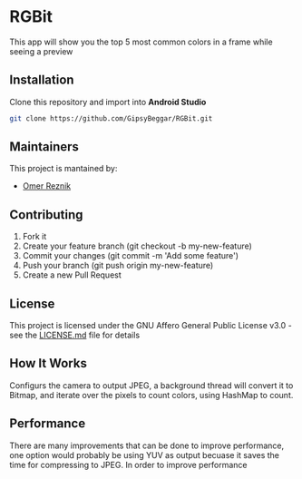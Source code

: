 # RGBit
This app will show you the top 5 most common colors in a frame while seeing a preview

## Installation
Clone this repository and import into **Android Studio**
```bash
git clone https://github.com/GipsyBeggar/RGBit.git
```

## Maintainers
This project is mantained by:
* [Omer Reznik](http://github.com/GipsyBeggar)


## Contributing
1. Fork it
2. Create your feature branch (git checkout -b my-new-feature)
3. Commit your changes (git commit -m 'Add some feature')
4. Push your branch (git push origin my-new-feature)
5. Create a new Pull Request

## License
This project is licensed under the GNU Affero General Public License v3.0 - see the [LICENSE.md](LICENSE.md) file for details

## How It Works
Configurs the camera to output JPEG, a background thread will convert it to Bitmap, and iterate over the pixels to count colors, using HashMap to count.

## Performance
There are many improvements that can be done to improve performance, one option would probably be using YUV as output becuase it saves the time for compressing to JPEG.
In order to improve performance
